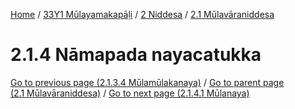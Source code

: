 
[Home](/) / [33Y1 Mūlayamakapāḷi](../../../33Y1.md) / [2 Niddesa](../../2.md) / [2.1 Mūlavāraniddesa](../2.1.md)

# 2.1.4 Nāmapada nayacatukka


[Go to previous page (2.1.3.4 Mūlamūlakanaya)](2.1.3/2.1.3.4.md) / [Go to parent page (2.1 Mūlavāraniddesa)](../2.1.md) / [Go to next page (2.1.4.1 Mūlanaya)](2.1.4/2.1.4.1.md)


